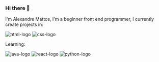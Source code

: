 ### Hi there 👋

I'm Alexandre Mattos, I'm a beginner front end programmer, I currently create projects in:

<img src="https://icongr.am/devicon/html5-original-wordmark.svg?size=70&color=currentColor" alt="html-logo"/> <img src="https://icongr.am/devicon/css3-original-wordmark.svg?size=70&color=currentColor" alt="css-logo"/>


Learning:

<img src="https://img.shields.io/badge/JavaScript-F7DF1E?style=for-the-badge&logo=javascript&logoColor=black" alt="java-logo"/> <img src="https://img.shields.io/badge/React-20232A?style=for-the-badge&logo=react&logoColor=61DAFB" alt="react-logo"/>
<img src="https://icongr.am/devicon/python-original.svg?size=50&color=currentColor" alt="python-logo"/>






